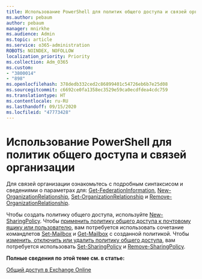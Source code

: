 ```yaml
---
title: Использование PowerShell для политик общего доступа и связей организации
ms.author: pebaum
author: pebaum
manager: mnirkhe
ms.audience: Admin
ms.topic: article
ms.service: o365-administration
ROBOTS: NOINDEX, NOFOLLOW
localization_priority: Priority
ms.collection: Adm_O365
ms.custom:
- "3800014"
- "898"
ms.openlocfilehash: 378dedb332ced2c86899401c54726eb6b7e25d08
ms.sourcegitcommit: c6692ce0fa1358ec3529e59ca0ecdfdea4cdc759
ms.translationtype: HT
ms.contentlocale: ru-RU
ms.lasthandoff: 09/15/2020
ms.locfileid: "47773428"
---
```

# <a name="use-powershell-for-sharing-policies-and-organization-relationships"></a>Использование PowerShell для политик общего доступа и связей организации


Для связей организации ознакомьтесь с подробным синтаксисом и сведениями о параметрах для: [Get-FederationInformation](https://docs.microsoft.com/powershell/module/exchange/get-federationinformation), [New-OrganizationRelationship](https://docs.microsoft.com/powershell/module/exchange/new-organizationrelationship), [Set-OrganizationRelationship](https://docs.microsoft.com/powershell/module/exchange/set-organizationrelationship) и [Remove-OrganizationRelationship](https://docs.microsoft.com/powershell/module/exchange/remove-organizationrelationship).

Чтобы создать политику общего доступа, используйте [New-SharingPolicy](https://docs.microsoft.com/powershell/module/exchange/new-sharingpolicy). Чтобы [применить политику общего доступа к почтовому ящику или пользователю](https://docs.microsoft.com/exchange/sharing/sharing-policies/apply-a-sharing-policy%23use-exchange-online-powershell-to-apply-a-sharing-policy-to-one-or-more-mailboxes), вам потребуется использовать сочетание командлетов [Set-Mailbox](https://docs.microsoft.com/powershell/module/exchange/set-mailbox) и [Get-Mailbox](https://docs.microsoft.com/powershell/module/exchange/get-mailbox) с созданной политикой. Чтобы [изменить, отключить или удалить политику общего доступа](https://docs.microsoft.com/exchange/sharing/sharing-policies/modify-a-sharing-policy), вам потребуется использовать [Set-SharingPolicy](https://docs.microsoft.com/powershell/module/exchange/set-sharingpolicy) и [Remove-SharingPolicy](https://docs.microsoft.com/powershell/module/exchange/remove-sharingpolicy).

**Полные сведения по этой теме см. в статье:**

[Общий доступ в Exchange Online](https://docs.microsoft.com/exchange/sharing/sharing)